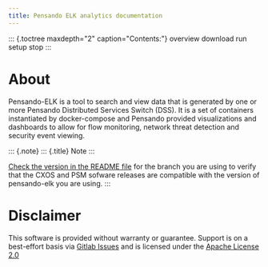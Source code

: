 ```yaml
---
title: Pensando ELK analytics documentation
---
```


::: {.toctree maxdepth="2" caption="Contents:"}
overview download run setup stop
:::

About
=====

Pensando-ELK is a tool to search and view data that is generated by one
or more Pensando Distributed Services Switch (DSS). It is a set of
containers instantiated by docker-compose and Pensando provided
visualizations and dashboards to allow for flow monitoring, network
threat detection and security event viewing.

::: {.note}
::: {.title}
Note
:::

[Check the version in the README
file](https://gitlab.com/pensando/tbd/siem/elastic/elk-pensando/-/blob/main/README.md?plain=0)
for the branch you are using to verify that the CXOS and PSM sofware
releases are compatible with the version of pensando-elk you are using.
:::

Disclaimer
==========

This software is provided without warranty or guarantee. Support is on a
best-effort basis via [Gitlab
Issues](https://gitlab.com/pensando/tbd/elastic/pensando-elk/issues) and
is licensed under the [Apache License
2.0](https://apache.org/licenses/LICENSE-2.0)
